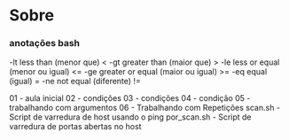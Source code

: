 # Sobre







### anotações bash

-lt less than (menor que) <
-gt greater than (maior que) >
-le less or equal (menor ou igual) <=
-ge greater or equal (maior ou igual) >=
-eq equal (igual) =
-ne not equal (diferente) !=

01 - aula inicial 
02 - condições
03 - condições
04 - condição
05 - trabalhando com argumentos
06 - Trabalhando com Repetições
scan.sh - Script de varredura de host usando o ping
por_scan.sh - Script de varredura de portas abertas no host


